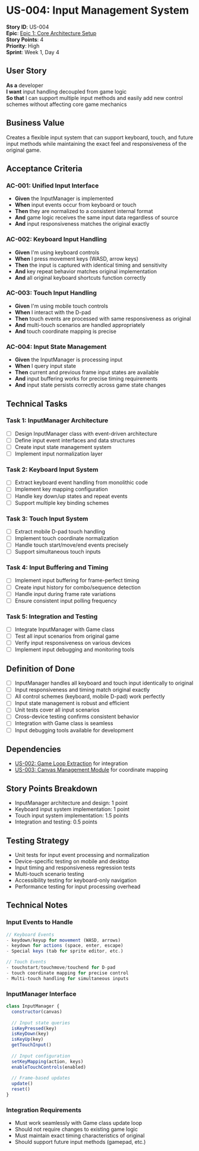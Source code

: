 # US-004: Input Management System

**Story ID**: US-004  
**Epic**: [Epic 1: Core Architecture Setup](../epics-game-dev/epic-e001-foundation.md)  
**Story Points**: 4  
**Priority**: High  
**Sprint**: Week 1, Day 4  

## User Story

**As a** developer  
**I want** input handling decoupled from game logic  
**So that** I can support multiple input methods and easily add new control schemes without affecting core game mechanics  

## Business Value

Creates a flexible input system that can support keyboard, touch, and future input methods while maintaining the exact feel and responsiveness of the original game.

## Acceptance Criteria

### AC-001: Unified Input Interface
- **Given** the InputManager is implemented
- **When** input events occur from keyboard or touch
- **Then** they are normalized to a consistent internal format
- **And** game logic receives the same input data regardless of source
- **And** input responsiveness matches the original exactly

### AC-002: Keyboard Input Handling
- **Given** I'm using keyboard controls
- **When** I press movement keys (WASD, arrow keys)
- **Then** the input is captured with identical timing and sensitivity
- **And** key repeat behavior matches original implementation
- **And** all original keyboard shortcuts function correctly

### AC-003: Touch Input Handling
- **Given** I'm using mobile touch controls
- **When** I interact with the D-pad
- **Then** touch events are processed with same responsiveness as original
- **And** multi-touch scenarios are handled appropriately
- **And** touch coordinate mapping is precise

### AC-004: Input State Management
- **Given** the InputManager is processing input
- **When** I query input state
- **Then** current and previous frame input states are available
- **And** input buffering works for precise timing requirements
- **And** input state persists correctly across game state changes

## Technical Tasks

### Task 1: InputManager Architecture
- [ ] Design InputManager class with event-driven architecture
- [ ] Define input event interfaces and data structures
- [ ] Create input state management system
- [ ] Implement input normalization layer

### Task 2: Keyboard Input System
- [ ] Extract keyboard event handling from monolithic code
- [ ] Implement key mapping configuration
- [ ] Handle key down/up states and repeat events
- [ ] Support multiple key binding schemes

### Task 3: Touch Input System
- [ ] Extract mobile D-pad touch handling
- [ ] Implement touch coordinate normalization
- [ ] Handle touch start/move/end events precisely  
- [ ] Support simultaneous touch inputs

### Task 4: Input Buffering and Timing
- [ ] Implement input buffering for frame-perfect timing
- [ ] Create input history for combo/sequence detection
- [ ] Handle input during frame rate variations
- [ ] Ensure consistent input polling frequency

### Task 5: Integration and Testing
- [ ] Integrate InputManager with Game class
- [ ] Test all input scenarios from original game
- [ ] Verify input responsiveness on various devices
- [ ] Implement input debugging and monitoring tools

## Definition of Done

- [ ] InputManager handles all keyboard and touch input identically to original
- [ ] Input responsiveness and timing match original exactly
- [ ] All control schemes (keyboard, mobile D-pad) work perfectly
- [ ] Input state management is robust and efficient
- [ ] Unit tests cover all input scenarios
- [ ] Cross-device testing confirms consistent behavior
- [ ] Integration with Game class is seamless
- [ ] Input debugging tools available for development

## Dependencies

- [US-002: Game Loop Extraction](epic-1.2-game-loop-extraction.md) for integration
- [US-003: Canvas Management Module](epic-1.3-canvas-management.md) for coordinate mapping

## Story Points Breakdown

- InputManager architecture and design: 1 point
- Keyboard input system implementation: 1 point
- Touch input system implementation: 1.5 points
- Integration and testing: 0.5 points

## Testing Strategy

- Unit tests for input event processing and normalization
- Device-specific testing on mobile and desktop
- Input timing and responsiveness regression tests
- Multi-touch scenario testing
- Accessibility testing for keyboard-only navigation
- Performance testing for input processing overhead

## Technical Notes

### Input Events to Handle
```javascript
// Keyboard Events
- keydown/keyup for movement (WASD, arrows)
- keydown for actions (space, enter, escape)
- Special keys (tab for sprite editor, etc.)

// Touch Events  
- touchstart/touchmove/touchend for D-pad
- touch coordinate mapping for precise control
- Multi-touch handling for simultaneous inputs
```

### InputManager Interface
```javascript
class InputManager {
  constructor(canvas)
  
  // Input state queries
  isKeyPressed(key)
  isKeyDown(key) 
  isKeyUp(key)
  getTouchInput()
  
  // Input configuration
  setKeyMapping(action, keys)
  enableTouchControls(enabled)
  
  // Frame-based updates
  update()
  reset()
}
```

### Integration Requirements
- Must work seamlessly with Game class update loop
- Should not require changes to existing game logic
- Must maintain exact timing characteristics of original
- Should support future input methods (gamepad, etc.)